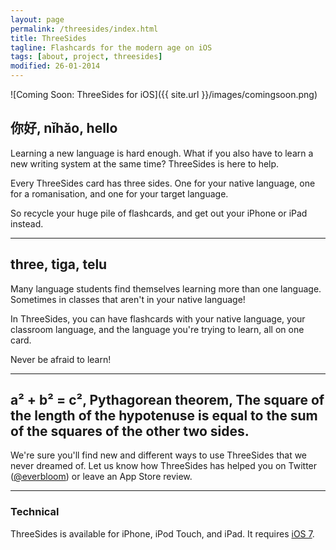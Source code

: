 ```yaml
---
layout: page
permalink: /threesides/index.html
title: ThreeSides
tagline: Flashcards for the modern age on iOS
tags: [about, project, threesides]
modified: 26-01-2014
---
```


![Coming Soon: ThreeSides for iOS]({{ site.url }}/images/comingsoon.png)


## 你好, nǐhǎo, hello

Learning a new language is hard enough. What if you also have to learn a new writing system at the same time? ThreeSides is here to help.

Every ThreeSides card has three sides. One for your native language, one for a romanisation, and one for your target language.

So recycle your huge pile of flashcards, and get out your iPhone or iPad instead.

---

## three, tiga, telu

Many language students find themselves learning more than one language. Sometimes in classes that aren't in your native language!

In ThreeSides, you can have flashcards with your native language, your classroom language, and the language you're trying to learn, all on one card.

Never be afraid to learn!

---

## a² + b² = c², Pythagorean theorem, The square of the length of the hypotenuse is equal to the sum of the squares of the other two sides. 

We're sure you'll find new and different ways to use ThreeSides that we never dreamed of. Let us know how ThreeSides has helped you on Twitter ([@everbloom](http://twitter.com/everbloom)) or leave an App Store review.

---

### Technical

ThreeSides is available for iPhone, iPod Touch, and iPad. It requires [iOS 7](https://www.apple.com/au/ios/).